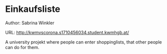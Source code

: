 # Einkaufsliste

Author: Sabrina Winkler

URL: http://kwmvscorona.s1710456034.student.kwmhgb.at/

A university projekt where people can enter shoppinglists, that other people can do for them.
